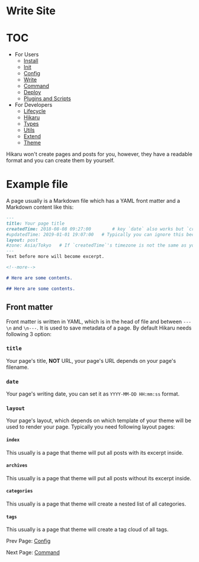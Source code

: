 Write Site
==========

# TOC

- For Users
    - [Install](../user/install.md)
    - [Init](../user/init.md)
    - [Config](../user/config.md)
    - [Write](../user/write.md)
    - [Command](../user/command.md)
    - [Deploy](../user/deploy.md)
    - [Plugins and Scripts](../user/plugins-and-scripts.md)
- For Developers
    - [Lifecycle](../dev/lifecycle.md)
    - [Hikaru](../dev/hikaru.md)
    - [Types](../dev/types.md)
    - [Utils](../dev/utils.md)
    - [Extend](../dev/extend.md)
    - [Theme](../dev/theme.md)

Hikaru won't create pages and posts for you, however, they have a readable format and you can create them by yourself.

# Example file

A page usually is a Markdown file which has a YAML front matter and a Markdown content like this:

```markdown
---
title: Your page title
createdTime: 2018-08-08 09:27:00        # key `date` also works but `createdTime` is recommended now
#updatedTime: 2019-01-01 19:07:00   # Typically you can ignore this because Hikaru will read modified time from your filesystem.
layout: post
#zone: Asia/Tokyo   # If `createdTime`'s timezone is not the same as your local zone, set here.
---
Text before more will become excerpt.

<!--more-->

# Here are some contents.

## Here are some contents.
```

## Front matter

Front matter is written in YAML, which is in the head of file and between `---\n` and `\n---`. It is used to save metadata of a page. By default Hikaru needs following 3 option:

### `title`

Your page's title, **NOT** URL, your page's URL depends on your page's filename.

### `date`

Your page's writing date, you can set it as `YYYY-MM-DD HH:mm:ss` format.

### `layout`

Your page's layout, which depends on which template of your theme will be used to render your page. Typically you need following layout pages:

#### `index`

This usually is a page that theme will put all posts with its excerpt inside.

#### `archives`

This usually is a page that theme will put all posts without its excerpt inside.

#### `categories`

This usually is a page that theme will create a nested list of all categories.

#### `tags`

This usually is a page that theme will create a tag cloud of all tags.

Prev Page: [Config](config.md)

Next Page: [Command](command.md)

